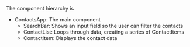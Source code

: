 The component hierarchy is
* ContactsApp: The main component
  * SearchBar: Shows an input field so the user can filter the contacts
  * ContactList: Loops through data, creating a series of ContactItems
   * ContactItem: Displays the contact data
